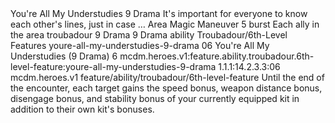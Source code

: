 <ability>
  <name>You&apos;re All My Understudies</name>
  <cost>9 Drama</cost>
  <flavor>It&apos;s important for everyone to know each other&apos;s lines, just in case …</flavor>
  <keywords>
    <keyword>Area</keyword>
    <keyword>Magic</keyword>
  </keywords>
  <type>Maneuver</type>
  <distance>5 burst</distance>
  <target>Each ally in the area</target>
  <metadata>
    <class>troubadour</class>
    <cost>9 Drama</cost>
    <cost_amount>9</cost_amount>
    <cost_resource>Drama</cost_resource>
    <feature_type>ability</feature_type>
    <file_dpath>Troubadour/6th-Level Features</file_dpath>
    <item_id>youre-all-my-understudies-9-drama</item_id>
    <item_index>06</item_index>
    <item_name>You&apos;re All My Understudies (9 Drama)</item_name>
    <level>6</level>
    <scc>mcdm.heroes.v1:feature.ability.troubadour.6th-level-feature:youre-all-my-understudies-9-drama</scc>
    <scdc>1.1.1:14.2.3.3:06</scdc>
    <source>mcdm.heroes.v1</source>
    <type>feature/ability/troubadour/6th-level-feature</type>
  </metadata>
  <effects>
    <effect type="mundane">Until the end of the encounter, each target gains the speed bonus, weapon distance bonus, disengage bonus, and stability bonus of your currently equipped kit in addition to their own kit&apos;s bonuses.</effect>
  </effects>
</ability>
